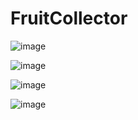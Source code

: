 # FruitCollector
![image](https://user-images.githubusercontent.com/59400159/143671515-760d982b-8ba6-4195-8bde-c87beaf96e13.png)

![image](https://user-images.githubusercontent.com/59400159/154425810-0c37d0b0-689a-44a1-b5d8-dcd866b86617.png)

![image](https://user-images.githubusercontent.com/59400159/154425859-67a01d05-68d4-4627-8601-3d764747c33c.png)

![image](https://user-images.githubusercontent.com/59400159/154425915-a6fa7b07-0c89-4130-87ed-970e3dc61888.png)

